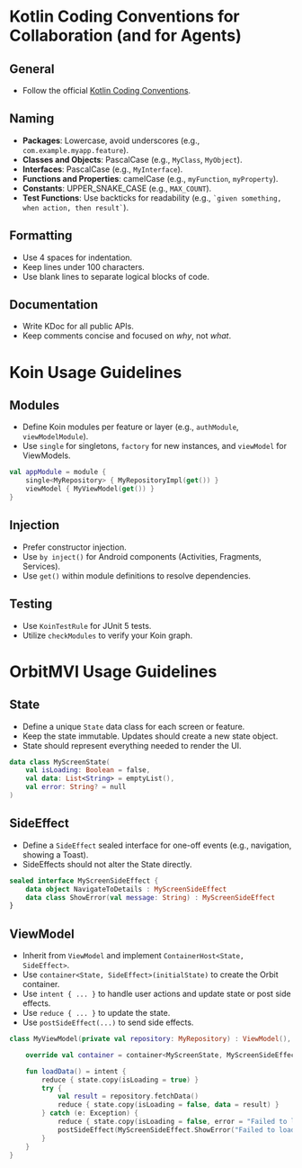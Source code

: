 # Kotlin Coding Conventions for Collaboration (and for Agents) 

## General

*   Follow the official [Kotlin Coding Conventions](https://kotlinlang.org/docs/coding-conventions.html).

## Naming

*   **Packages**: Lowercase, avoid underscores (e.g., `com.example.myapp.feature`).
*   **Classes and Objects**: PascalCase (e.g., `MyClass`, `MyObject`).
*   **Interfaces**: PascalCase (e.g., `MyInterface`).
*   **Functions and Properties**: camelCase (e.g., `myFunction`, `myProperty`).
*   **Constants**: UPPER_SNAKE_CASE (e.g., `MAX_COUNT`).
*   **Test Functions**: Use backticks for readability (e.g., `` `given something, when action, then result` ``).

## Formatting

*   Use 4 spaces for indentation.
*   Keep lines under 100 characters.
*   Use blank lines to separate logical blocks of code.

## Documentation

*   Write KDoc for all public APIs.
*   Keep comments concise and focused on *why*, not *what*.

# Koin Usage Guidelines

## Modules

*   Define Koin modules per feature or layer (e.g., `authModule`, `viewModelModule`).
*   Use `single` for singletons, `factory` for new instances, and `viewModel` for ViewModels.

```kotlin
val appModule = module {
    single<MyRepository> { MyRepositoryImpl(get()) }
    viewModel { MyViewModel(get()) }
}
```

## Injection

*   Prefer constructor injection.
*   Use `by inject()` for Android components (Activities, Fragments, Services).
*   Use `get()` within module definitions to resolve dependencies.

## Testing

*   Use `KoinTestRule` for JUnit 5 tests.
*   Utilize `checkModules` to verify your Koin graph.

# OrbitMVI Usage Guidelines

## State

*   Define a unique `State` data class for each screen or feature.
*   Keep the state immutable. Updates should create a new state object.
*   State should represent everything needed to render the UI.

```kotlin
data class MyScreenState(
    val isLoading: Boolean = false,
    val data: List<String> = emptyList(),
    val error: String? = null
)
```

## SideEffect

*   Define a `SideEffect` sealed interface for one-off events (e.g., navigation, showing a Toast).
*   SideEffects should not alter the State directly.

```kotlin
sealed interface MyScreenSideEffect {
    data object NavigateToDetails : MyScreenSideEffect
    data class ShowError(val message: String) : MyScreenSideEffect
}
```

## ViewModel

*   Inherit from `ViewModel` and implement `ContainerHost<State, SideEffect>`.
*   Use `container<State, SideEffect>(initialState)` to create the Orbit container.
*   Use `intent { ... }` to handle user actions and update state or post side effects.
*   Use `reduce { ... }` to update the state.
*   Use `postSideEffect(...)` to send side effects.

```kotlin
class MyViewModel(private val repository: MyRepository) : ViewModel(), ContainerHost<MyScreenState, MyScreenSideEffect> {

    override val container = container<MyScreenState, MyScreenSideEffect>(MyScreenState())

    fun loadData() = intent {
        reduce { state.copy(isLoading = true) }
        try {
            val result = repository.fetchData()
            reduce { state.copy(isLoading = false, data = result) }
        } catch (e: Exception) {
            reduce { state.copy(isLoading = false, error = "Failed to load data") }
            postSideEffect(MyScreenSideEffect.ShowError("Failed to load data"))
        }
    }
}
```